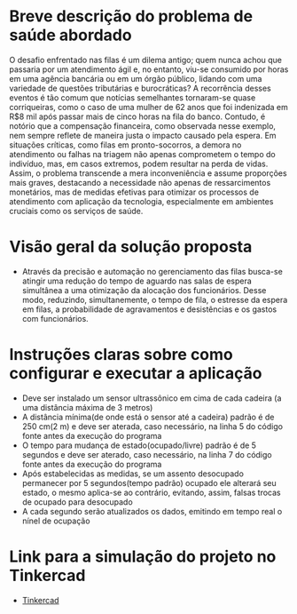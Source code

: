 # Breve descrição do problema de saúde abordado
  O desafio enfrentado nas filas é um dilema antigo; quem nunca achou que passaria por  um atendimento ágil e, no entanto, viu-se consumido por horas em uma agência bancária ou em um órgão público, lidando com uma variedade de questões tributárias e burocráticas?
  A recorrência desses eventos é tão comum que notícias semelhantes tornaram-se quase corriqueiras, como o caso de uma mulher de 62 anos que foi indenizada em R$8 mil após passar mais de cinco horas na fila do banco.
  Contudo, é notório que a compensação financeira, como observada nesse exemplo, nem sempre reflete de maneira justa o impacto causado pela espera. Em situações críticas, como filas em pronto-socorros, a demora no atendimento ou falhas na triagem não apenas comprometem o tempo do indivíduo, mas, em casos extremos, podem resultar na perda de vidas.
  Assim, o problema transcende a mera inconveniência e assume proporções mais graves, destacando a necessidade não apenas de ressarcimentos monetários, mas de medidas efetivas para otimizar os processos de atendimento com aplicação da tecnologia, especialmente em ambientes cruciais como os serviços de saúde.




# Visão geral da solução proposta
- Através da precisão e automação no gerenciamento das filas busca-se atingir uma redução do tempo de aguardo nas salas de espera simultânea a uma otimização da alocação dos funcionários. Desse modo, reduzindo, simultanemente, o tempo de fila, o estresse da espera em filas, a probabilidade de agravamentos e desistências e os gastos com funcionários.



# Instruções claras sobre como configurar e executar a aplicação
- Deve ser instalado um sensor ultrassônico em cima de cada cadeira (a uma distância máxima de 3 metros)
- A distância mínima(de onde está o sensor até a cadeira) padrão é de 250 cm(2 m) e deve ser aterada, caso necessário, na linha 5 do código fonte antes da execução do programa
- O tempo para mudança de estado(ocupado/livre) padrão é de 5 segundos e deve ser aterado, caso necessário, na linha 7 do código fonte antes da execução do programa
- Após estabelecidas as medidas, se um assento desocupado permanecer por 5 segundos(tempo padrão) ocupado ele alterará seu estado, o mesmo aplica-se ao contrário, evitando, assim, falsas trocas de ocupado para desocupado
- A cada segundo serão atualizados os dados, emitindo em tempo real o nínel de ocupação



# Link para a simulação do projeto no Tinkercad
- [Tinkercad](https://www.tinkercad.com/things/j8fB9hAidMW-copy-of-prototipo-fila-zero?sharecode=tAsmiBubC6UIdh47A9eoEdCNaOpWQvlZMAgWjoF1_18)
